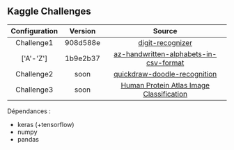 ## Kaggle Challenges ##


| Configuration | Version  | Source  |
| :-----------: |:--------:| :-----: |
| Challenge1    | 908d588e | [digit-recognizer](https://www.kaggle.com/c/digit-recognizer) |
| ['A'-'Z']     | 1b9e2b37 | [az-handwritten-alphabets-in-csv-format](https://www.kaggle.com/sachinpatel21/az-handwritten-alphabets-in-csv-format) |
| Challenge2    |   soon   | [quickdraw-doodle-recognition](https://www.kaggle.com/c/quickdraw-doodle-recognition) |
| Challenge3    |   soon   | [Human Protein Atlas Image Classification](https://www.kaggle.com/c/human-protein-atlas-image-classification) |

Dépendances :
* keras (+tensorflow)
* numpy
* pandas

